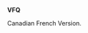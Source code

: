 <!-- markdownlint-disable MD041-->
**VFQ**<br>

Canadian French Version.
<!-- markdownlint-enable MD041-->
